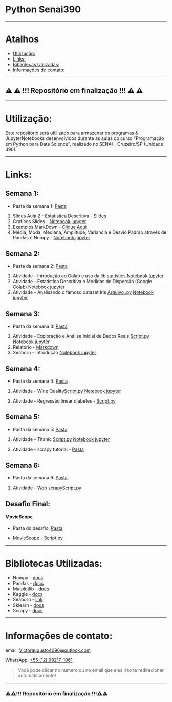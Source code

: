# Python Senai390

---

# Atalhos

* [Utilização:](#utilização)
* [Links:](#links)
* [Bibliotecas Utilizadas:](#bibliotecas-utilizadas)
* [Informações de contato:](#informações-de-contato)

---

## ⚠️ ⚠️ !!! Repositório em finalização !!! ⚠️ ⚠️

---

# Utilização:

Este repositório será utlilizado para armazenar os programas & JupyterNotebooks desenvolvidos durante as aulas do curso "Programação em Python para Data Science", realizado no SENAI - Cruzeiro/SP (Unidade 390).

---

# Links:

## Semana 1:
* Pasta da semana 1: [Pasta](Semana_1) 

1.  Slides Aula 2 - Estatística Descritiva - [Slides](https://docs.google.com/presentation/d/14-FsQyQh4LLyxBIWpeNex_Eb2zvmUr-TntqgJfVJKT0/edit?usp=sharing)
2. Grafícos Slides - [Notebook jupyter](Semana_1/Graficos_Slides.ipynb)
3. Exemplos MarkDown - [Clique Aqui](Semana_1/Markdown_Exemplos_(Aula_3).md)
4. Média, Moda, Mediana, Amplitude, Variancia e Desvio Padrão através de Pandas e Numpy - [Notebook jupyter](Semana_1/Aula_3.ipynb)

## Semana 2:
* Pasta da semana 2: [Pasta](Semana_2) 

1. Atividade - Introdução ao Colab e uso da lib statistics [Notebook jupyter](Semana_2/Atividade-Introdução_ao_Colab_e_uso_da_lib_statstics.ipynb)
2. Atividade - Estatística Descritiva e Medidas de Dispersão (Google Colab) [Notebook jupyter](Semana_2/Atividade-Estatística_Descritiva_e_Medidas_de_Dispersão.ipynb)
3. Atividade - Analisando o famoso dataset Iris [Arquivo .py](Semana_2/Atividade-Analisando_o_famoso_dataset_Iris.py) [Notebook jupyter](Semana_2/Atividade-Analisando_o_famoso_dataset_Iris.ipynb)

## Semana 3:
* Pasta da semana 3: [Pasta](Semana_3)

1. Atividade - Exploração e Análise Inicial de Dados Reais [Script.py](Semana_3/Atividade-Exploração_e_Análise_Inicial_de_Dados_Reais.py)
[Notebook jupyter](Semana_3\Atividade-Exploração_e_Análise_Inicial_de_Dados_Reais.ipynb)
2. Relatório - [Markdown](Semana_3/Relatorio.md)
3. Seaborn - Introdução [Notebook jupyter](Semana_3\Seaborn_introducao.ipynb)

## Semana 4:
* Pasta da semana 4: [Pasta](Semana_4)

1. Atividade - Wine Quality[Script.py](Semana_4\atividade_wine\atividade_wine-quality.py)
[Notebook jupyter](Semana_4\atividade_wine\atividade_wine.ipynb)

2. Atividade - Regressão linear diabetes - [Script.py](Semana_4\atividade_diabetes\atividade_diabetes.py)

## Semana 5:
* Pasta da semana 5: [Pasta](Semana_5)

1. Atividade - Titanic [Script.py](Semana_5\atividade_titanic\atividade_titanic.py)
[Notebook jupyter](Semana_5\atividade_titanic\atividade_titanic.ipynb)

2. Atividade - scrapy tutorial  - [Pasta](Semana_5\atividade_scrapy)

## Semana 6:
* Pasta da semana 6: [Pasta](Semana_6)

1. Atividade - Web scrapy[Script.py](Semana_6\atividade_web_scraping\web_scrapy.py)

## Desafio Final:

#### MovieScope

* Pasta do desafio: [Pasta](Desafio_Final)

* MovieScope - [Script.py](Desafio_Final\MovieScope\MovieScope.py)

---

# Bibliotecas Utilizadas:
* Numpy - [docs](https://numpy.org/doc/)
* Pandas - [docs](https://pandas.pydata.org/docs/)
* Matplotlib - [docs](https://matplotlib.org/stable/index.html)
* Kaggle - [docs](https://www.kaggle.com/docs/api)
* Seaborn - [link](https://seaborn.pydata.org)
* Sklearn - [docs](https://scikit-learn.org/0.21/documentation.html)
* Scrapy - [docs](https://docs.scrapy.org/en/latest/)
---

# Informações de contato:

email: [Victoraugusto4096@outlook.com](mailto:Victoraugusto4096@outlook.com)

WhatsApp: [+55 (12) 99217-1061](https://wa.me//5512992171061?text=Olá,%20venho%20através%20do%20github)

> Você pode clicar no número ou no email que eles irão te redirecionar automaticamente! 

---

### ⚠️⚠️!!! Repositório em finalização !!!⚠️⚠️